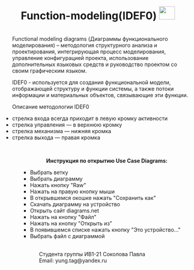 <h1 align="center"> Function-modeling(IDEF0) <img src = "https://cdn-icons-png.flaticon.com/512/5835/5835977.png" style="width:42px; height: 35px">  </h1> 
<ul> <br>
 Functional modeling diagrams (Диаграммы функционального моделирования) – методология структурного анализа и проектирования, интегрирующая процесс моделирования, управление конфигурацией проекта, использование дополнительных языковых средств и руководство проектом со своим графическим языком. 
 <p>IDEF0 -  используется для создания функциональной модели, отображающей структуру и функции системы, а также потоки информации и материальных объектов, связывающие эти функции.
 <p>Описание методологии IDEF0
 <li>стрелка входа всегда приходит в левую кромку активности</li>
 <li>стрелка управления — в верхнюю кромку</li>
 <li>стрелка механизма — нижняя кромка</li>
 <li>стрелка выхода — правая кромка</li>
 
  <ul> <br>
  <p align="center"><b>Инструкция по открытию Use Case Diagrams: </b></p>
  <ul>
   
  <li> Выбрать ветку </li>
  <li> Выбрать диаграмму </li>
  <li> Нажать кнопку "Raw" </li>
  <li> Нажать на правую кнопку мыши </li>
  <li> В открывшемся окошке нажать "Сохранить как" </li>
  <li> Скачать диаграмму на устройство </li>
  <li> Открыть сайт diagrams.net </li>
  <li> Нажать на кнопку "Файл" </li>
  <li> Нажать на кнопку "Открыть из" </li>
  <li> В появившемся списке нажать кнопку "Это устройство..." </li>
  <li> Выбрать файл с диаграммой </li>
 <ul> <br>
   Студента группы ИВ1-21 Соколова Павла <br>
   Email: yung.tag@yandex.ru
